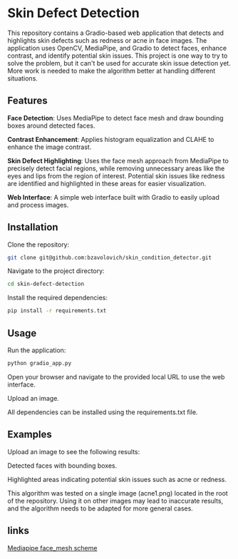 # Skin Defect Detection

This repository contains a Gradio-based web application that detects and highlights skin defects such as redness or acne in face images. The application uses OpenCV, MediaPipe, and Gradio to detect faces, enhance contrast, and identify potential skin issues. This project is one way to try to solve the problem, but it can't be used for accurate skin issue detection yet. More work is needed to make the algorithm better at handling different situations.

## Features

**Face Detection**: Uses MediaPipe to detect face mesh  and draw bounding boxes around detected faces.

**Contrast Enhancement**: Applies histogram equalization and CLAHE to enhance the image contrast.

**Skin Defect Highlighting**: Uses the face mesh approach from MediaPipe to precisely detect facial regions, while removing unnecessary areas like the eyes and lips from the region of interest. Potential skin issues like redness are identified and highlighted in these areas for easier visualization.

**Web Interface**: A simple web interface built with Gradio to easily upload and process images.

## Installation

Clone the repository:

```bash
git clone git@github.com:bzavolovich/skin_condition_detector.git
```

Navigate to the project directory:

```bash
cd skin-defect-detection
```

Install the required dependencies:

```bash 
pip install -r requirements.txt
```

## Usage

Run the application:

```bash
python gradio_app.py
```

Open your browser and navigate to the provided local URL to use the web interface.

Upload an image.

All dependencies can be installed using the requirements.txt file.

## Examples

Upload an image to see the following results:

Detected faces with bounding boxes.

Highlighted areas indicating potential skin issues such as acne or redness.

This algorithm was tested on a single image (acne1.png) located in the root of the repository. Using it on other images may lead to inaccurate results, and the algorithm needs to be adapted for more general cases.

## links

[Mediapipe face_mesh scheme](https://github.com/google-ai-edge/mediapipe/blob/e0eef9791ebb84825197b49e09132d3643564ee2/mediapipe/modules/face_geometry/data/canonical_face_model_uv_visualization.png)

